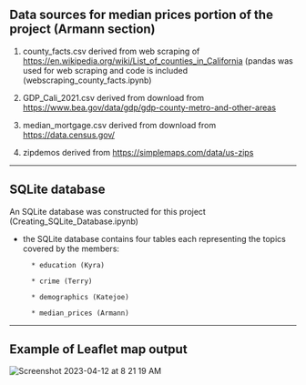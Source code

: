 ## Data sources for median prices portion of the project (Armann section)

  1) county_facts.csv 
        derived from web scraping of  https://en.wikipedia.org/wiki/List_of_counties_in_California
        (pandas was used for web scraping and code is included (webscraping_county_facts.ipynb)
        
  2) GDP_Cali_2021.csv
        derived from download from https://www.bea.gov/data/gdp/gdp-county-metro-and-other-areas
  
  3) median_mortgage.csv 
        derived from download from https://data.census.gov/
        
  4) zipdemos 
        derived from https://simplemaps.com/data/us-zips

________________________________________________________________
## SQLite database
An SQLite database was constructed for this project (Creating_SQLite_Database.ipynb)
  * the SQLite database contains four tables each representing the topics covered by the members:
  
          * education (Kyra)
          
          * crime (Terry)
          
          * demographics (Katejoe)
          
          * median_prices (Armann)
                       
 ________________________________________________________________
 
 ## Example of Leaflet map output
 
![Screenshot 2023-04-12 at 8 21 19 AM](https://user-images.githubusercontent.com/115322974/231504629-96e0d6a2-e35e-4f2c-8374-f1ae56c4da1b.png)

